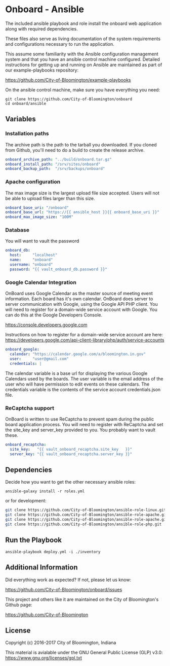 Onboard - Ansible
======================

The included ansible playbook and role install the onboard web application along with required dependencies.

These files also serve as living documentation of the system requirements and configurations necessary to run the application.

This assume some familiarity with the Ansible configuration management system and that you have an ansible control machine configured. Detailed instructions for getting up and running on Ansible are maintained as part of our example-playbooks repository:

https://github.com/City-of-Bloomington/example-playbooks

On the ansible control machine, make sure you have everything you need:

    git clone https://github.com/City-of-Bloomington/onboard
    cd onboard/ansible

Variables
--------------
### Installation paths
The archive path is the path to the tarball you downloaded.  If you cloned from Github, you'll need to do a build to create the release archive.

```YAML
onboard_archive_path: "../build/onboard.tar.gz"
onboard_install_path: "/srv/sites/onboard"
onboard_backup_path:  "/srv/backups/onboard"
```

### Apache configuration
The max image size is the largest upload file size accepted.  Users will not be able to upload files larger than this size.
```YAML
onboard_base_uri: "/onboard"
onboard_base_url: "https://{{ ansible_host }}{{ onboard_base_uri }}"
onboard_max_image_size: "100M"
```

### Database
You will want to vault the password

```YAML
onboard_db:
  host:     "localhost"
  name:     "onboard"
  username: "onboard"
  password: "{{ vault_onboard_db.password }}"
```

### Google Calendar Integration
OnBoard uses Google Calendar as the master source of meeting event information.  Each board has it's own calendar.  OnBoard does server to server communication with Google, using the Google API PHP client.  You will need to register for a domain-wide service account with Google.  You can do this at the Google Developers Console.

https://console.developers.google.com

Instructions on how to register for a domain-wide service account are here:
https://developers.google.com/api-client-library/php/auth/service-accounts

```YAML
onboard_google:
  calendar: "https://calendar.google.com/a/bloomington.in.gov"
  user:     "user@gmail.com"
  credentials: |
```

The calendar variable is a base url for displaying the various Google Calendars used by the boards.
The user variable is the email address of the user who will have permission to edit events on these calendars.
The credentials variable is the contents of the service account credentials.json file.

### ReCaptcha support
OnBoard is written to use ReCaptcha to prevent spam during the public board application process.  You will need to register with ReCaptcha and set the site_key and server_key provided to you.  You probably want to vault these.
```YAML
onboard_recaptcha:
  site_key:   "{{ vault_onboard_recaptcha.site_key   }}"
  server_key: "{{ vault_onboard_recaptcha.server_key }}"
```

Dependencies
-------------

Decide how you want to get the other necessary ansible roles:

    ansible-galaxy install -r roles.yml

or for development:

```bash
git clone https://github.com/City-of-Bloomington/ansible-role-linux.git ./roles/City-of-Bloomington.linux
git clone https://github.com/City-of-Bloomington/ansible-role-apache.git ./roles/City-of-Bloomington.apache
git clone https://github.com/City-of-Bloomington/ansible-role-apache.git ./roles/City-of-Bloomington.mysql
git clone https://github.com/City-of-Bloomington/ansible-role-php.git ./roles/City-of-Bloomington.php
```



Run the Playbook
-----------------

    ansible-playbook deploy.yml -i ./inventory

Additional Information
-------------------------
Did everything work as expected? If not, please let us know:

https://github.com/City-of-Bloomington/onboard/issues

This project and others like it are maintained on the City of Bloomington's Github page:

https://github.com/City-of-Bloomington

License
-------

Copyright (c) 2016-2017 City of Bloomington, Indiana

This material is avialable under the GNU General Public License (GLP) v3.0:
https://www.gnu.org/licenses/gpl.txt
